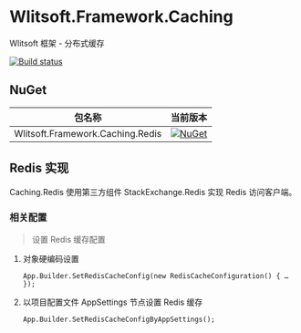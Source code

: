 # Wlitsoft.Framework.Caching
Wlitsoft 框架 - 分布式缓存

[![Build status](https://ci.appveyor.com/api/projects/status/v575krel0vjv6ew5?svg=true)](https://ci.appveyor.com/project/Wlitsoft/caching)

## NuGet

包名称  | 当前版本 |
-------- | :------------ |
Wlitsoft.Framework.Caching.Redis | [![NuGet](https://img.shields.io/nuget/v/Wlitsoft.Framework.Caching.Redis.svg)](https://www.nuget.org/packages/Wlitsoft.Framework.Caching.Redis)

## Redis 实现

Caching.Redis 使用第三方组件 StackExchange.Redis 实现 Redis 访问客户端。

### 相关配置

> 设置 Redis 缓存配置

1. 对象硬编码设置

   `App.Builder.SetRedisCacheConfig(new RedisCacheConfiguration() { … });`

2. 以项目配置文件 AppSettings 节点设置 Redis 缓存

   `App.Builder.SetRedisCacheConfigByAppSettings();`

   ​
